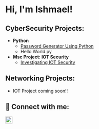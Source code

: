 <h1>Hi, I'm Ishmael!</h1>

<h2>CyberSecurity Projects:</h2>

- <b>Python</b>
  - [Password Generator Using Python](https://github.com/InsertURL)
  - Hello World.py
- <b>Msc Project: IOT Security</b>
  - [Investigating IOT Security](https://www.linkedin.com/in/ishmael-ogbara-42a769128/overlay/education/563723563/multiple-media-viewer/?profileId=ACoAAB9vuSIBzEUnon-TNAxXDGRZ5GDYrqvcEKI&treasuryMediaId=1606824907698) 

<h2>Networking Projects:</h2>

- IOT Project coming soon!!

<h2> 🤳 Connect with me:</h2>


[<img align="left" alt="JoshMadakor | LinkedIn" width="22px" src="https://cdn.jsdelivr.net/npm/simple-icons@v3/icons/linkedin.svg" />][linkedin]



[linkedin]: https://www.linkedin.com/in/ishmael-ogbara-42a769128/

<!--
**joshmadakor1/joshmadakor1** is a ✨ _special_ ✨ repository because its `README.md` (this file) appears on your GitHub profile.

Here are some ideas to get you started:

- 🔭 I’m currently working on ...
- 🌱 I’m currently learning ...
- 👯 I’m looking to collaborate on ...
- 🤔 I’m looking for help with ...
- 💬 Ask me about ...
- 📫 How to reach me: ...
- 😄 Pronouns: ...
- ⚡ Fun fact: ...
-->
